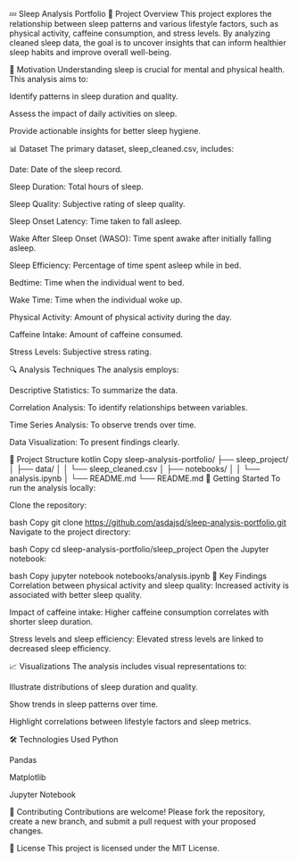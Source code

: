 💤 Sleep Analysis Portfolio
📌 Project Overview
This project explores the relationship between sleep patterns and various lifestyle factors, such as physical activity, caffeine consumption, and stress levels. By analyzing cleaned sleep data, the goal is to uncover insights that can inform healthier sleep habits and improve overall well-being.

🧠 Motivation
Understanding sleep is crucial for mental and physical health. This analysis aims to:

Identify patterns in sleep duration and quality.

Assess the impact of daily activities on sleep.

Provide actionable insights for better sleep hygiene.

📊 Dataset
The primary dataset, sleep_cleaned.csv, includes:

Date: Date of the sleep record.

Sleep Duration: Total hours of sleep.

Sleep Quality: Subjective rating of sleep quality.

Sleep Onset Latency: Time taken to fall asleep.

Wake After Sleep Onset (WASO): Time spent awake after initially falling asleep.

Sleep Efficiency: Percentage of time spent asleep while in bed.

Bedtime: Time when the individual went to bed.

Wake Time: Time when the individual woke up.

Physical Activity: Amount of physical activity during the day.

Caffeine Intake: Amount of caffeine consumed.

Stress Levels: Subjective stress rating.

🔍 Analysis Techniques
The analysis employs:

Descriptive Statistics: To summarize the data.

Correlation Analysis: To identify relationships between variables.

Time Series Analysis: To observe trends over time.

Data Visualization: To present findings clearly.

📁 Project Structure
kotlin
Copy
sleep-analysis-portfolio/
├── sleep_project/
│   ├── data/
│   │   └── sleep_cleaned.csv
│   ├── notebooks/
│   │   └── analysis.ipynb
│   └── README.md
└── README.md
🚀 Getting Started
To run the analysis locally:

Clone the repository:

bash
Copy
git clone https://github.com/asdajsd/sleep-analysis-portfolio.git
Navigate to the project directory:

bash
Copy
cd sleep-analysis-portfolio/sleep_project
Open the Jupyter notebook:

bash
Copy
jupyter notebook notebooks/analysis.ipynb
🎯 Key Findings
Correlation between physical activity and sleep quality: Increased activity is associated with better sleep quality.

Impact of caffeine intake: Higher caffeine consumption correlates with shorter sleep duration.

Stress levels and sleep efficiency: Elevated stress levels are linked to decreased sleep efficiency.

📈 Visualizations
The analysis includes visual representations to:

Illustrate distributions of sleep duration and quality.

Show trends in sleep patterns over time.

Highlight correlations between lifestyle factors and sleep metrics.

🛠 Technologies Used
Python

Pandas

Matplotlib

Jupyter Notebook

🤝 Contributing
Contributions are welcome! Please fork the repository, create a new branch, and submit a pull request with your proposed changes.

📄 License
This project is licensed under the MIT License.

